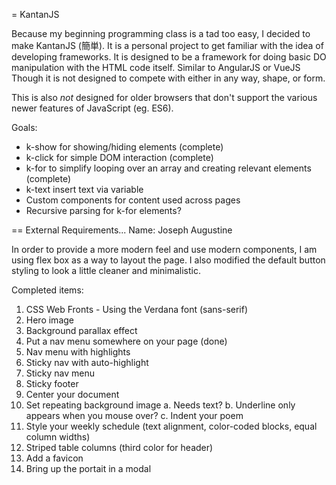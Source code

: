 = KantanJS

Because my beginning programming class is a tad too easy, I decided to make
KantanJS (簡単). It is a personal project to get familiar with the idea of
developing frameworks. It is designed to be a framework for doing basic DO
manipulation with the HTML code itself. Similar to AngularJS or VueJS
Though it is not designed to compete with either in any way, shape, or form.

This is also *not* designed for older browsers that don't support the various
newer features of JavaScript (eg. ES6).

Goals:
* k-show for showing/hiding elements (complete)
* k-click for simple DOM interaction (complete)
* k-for to simplify looping over an array and creating relevant elements (complete)
* k-text insert text via variable
* Custom components for content used across pages
* Recursive parsing for k-for elements?

== External Requirements...
Name: Joseph Augustine

In order to provide a more modern feel and use modern components, I am using
flex box as a way to layout the page. I also modified the default button
styling to look a little cleaner and minimalistic.

Completed items:
1. CSS Web Fronts - Using the Verdana font (sans-serif)
2. Hero image
3. Background parallax effect
4. Put a nav menu somewhere on your page (done)
5. Nav menu with highlights
6. Sticky nav with auto-highlight
7. Sticky nav menu
8. Sticky footer
9. Center your document
10. Set repeating background image
    a. Needs text?
    b. Underline only appears when you mouse over?
    c. Indent your poem
11. Style your weekly schedule (text alignment, color-coded blocks, equal column widths)
12. Striped table columns (third color for header)
13. Add a favicon
14. Bring up the portait in a modal
